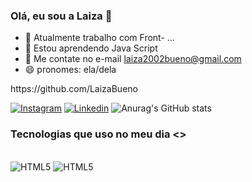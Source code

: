 ### Olá, eu sou a Laiza 👋

- 🔭 Atualmente trabalho com Front- ...
- 🌱 Estou aprendendo Java Script
- 💬 Me contate no e-mail laiza2002bueno@gmail.com
- 😄 pronomes: ela/dela
<div>
  <a>https://github.com/LaizaBueno</a>
 
[![Instagram](https://img.shields.io/badge/Instagram-E4405F?style=for-the-badge&logo=instagram&logoColor=white)](https://www.instagram.com/la1zabuen0/)
[![Linkedin](https://img.shields.io/badge/LinkedIn-0077B5?style=for-the-badge&logo=linkedin&logoColor=white)](https://www.linkedin.com/in/laiza-vit%C3%B3ria2024/)
![Anurag's GitHub stats](https://github-readme-stats.vercel.app/api?username=LaizaBueno&theme=neon&show_icons=true)

### Tecnologias que uso no meu dia <>
<div style ="display: inline_blok"><br/>
<img alighn="center" alt="HTML5" src="https://img.shields.io/badge/HTML5-E34F26?style=for-the-badge&logo=html5&logoColor=white"/>
<img alighn="center" alt="HTML5" src="https://img.shields.io/badge/CSS3-1572B6?style=for-the-badge&logo=css3&logoColor=white"/>
